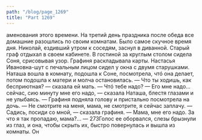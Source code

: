 ```yaml
---
path: "/blog/page_1269"
title: "Part 1269"
---
```


аменования этого времени.
На третий день праздника после обеда все домашние разошлись по своим комнатам. Было самое скучное время дня. Николай, ездивший утром к соседям, заснул в диванной. Старый граф отдыхал в своем кабинете. В гостиной за круглым столом сидела Соня, срисовывая узор. Графиня раскладывала карты. Настасья Ивановна-шут с печальным лицом сидел у окна с двумя старушками. Наташа вошла в комнату, подошла к Соне, посмотрела, чтó она делает, потом подошла к матери и молча остановилась.
— Что ты ходишь, как бесприютная? — сказала ей мать. — Чтó тебе надо?
— Его мне надо... сейчас, сию минуту мне его надо, — сказала Наташа, блестя глазами и не улыбаясь. — Графиня подняла голову и пристально посмотрела на дочь.
— Не смотрите на меня, мама, не смотрите, я сейчас заплачу.
— Садись, посиди со мной, — сказала графиня.
— Мама, мне его надо. За что я так пропадаю, мама?... — 273Голос ее оборвался, слезы брызнули из глаз, и она, чтобы скрыть их, быстро повернулась и вышла из комнаты. Он
